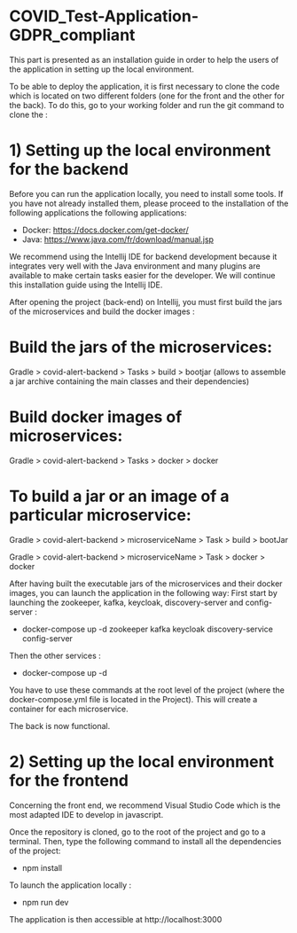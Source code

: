 # COVID_Test-Application-GDPR_compliant

This part is presented as an installation guide in order to help the users of the application in setting up the local environment.

To be able to deploy the application, it is first necessary to clone the code which is located on two different folders 
(one for the front and the other for the back). To do this, go to your working folder and run the git command to clone the :

# 1) Setting up the local environment for the backend

Before you can run the application locally, you need to install some tools. If you have not already installed them, please proceed to the
installation of the following applications the following applications:
- Docker: https://docs.docker.com/get-docker/
- Java: https://www.java.com/fr/download/manual.jsp

We recommend using the Intellij IDE for backend development because it integrates very well with the Java environment and many plugins are available 
to make certain tasks easier for the developer. We will continue this installation guide using the Intellij IDE.

After opening the project (back-end) on Intellij, you must first build the jars of the microservices and build the docker images :

# Build the jars of the microservices: 
  Gradle > covid-alert-backend > Tasks > build > bootjar
  (allows to assemble a jar archive containing the main classes and their dependencies)

# Build docker images of microservices:
  Gradle > covid-alert-backend > Tasks > docker > docker

# To build a jar or an image of a particular microservice:
  Gradle > covid-alert-backend > microserviceName > Task > build > bootJar

  Gradle > covid-alert-backend > microserviceName > Task > docker > docker

After having built the executable jars of the microservices and their docker images, you can launch the application in the following way:
First start by launching the zookeeper, kafka, keycloak, discovery-server and config-server :

 - docker-compose up -d zookeeper kafka keycloak discovery-service config-server

Then the other services :
  - docker-compose up -d

You have to use these commands at the root level of the project (where the docker-compose.yml file is located in the Project). This will create a container for each microservice.

The back is now functional.

# 2) Setting up the local environment for the frontend
Concerning the front end, we recommend Visual Studio Code which is the most adapted IDE to develop in javascript.

Once the repository is cloned, go to the root of the project and go to a terminal. Then, type the following command to install all the dependencies of the project: 
- npm install

To launch the application locally :
- npm run dev

The application is then accessible at http://localhost:3000
